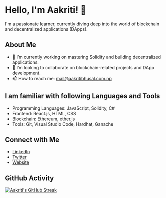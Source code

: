 # Hello, I'm Aakriti! 👋

I'm a passionate learner, currently diving deep into the world of blockchain and decentralized applications (DApps).

## About Me

- 🔭 I’m currently working on mastering Solidity and building decentralized applications.
- 👯 I’m looking to collaborate on blockchain-related projects and DApp development.
- 📫 How to reach me: mail@aakritibhusal.com.np

## I am familiar with following Languages and Tools

- Programming Languages: JavaScript, Solidity, C#
- Frontend: React.js, HTML, CSS
- Blockchain: Ethereum, ether.js
- Tools: Git, Visual Studio Code, Hardhat, Ganache

## Connect with Me

- [LinkedIn](https://www.linkedin.com/in/aakriti-bhusal-39b8912a4/)
- [Twitter](https://twitter.com/aak_ritie)
- [Website](https://aakritibhusal.com.np/)
  
## GitHub Activity 

[![Aakriti's GitHub Streak](https://github-readme-streak-stats.herokuapp.com/?user=aak-ritie)](https://github.com/aak-ritie)

